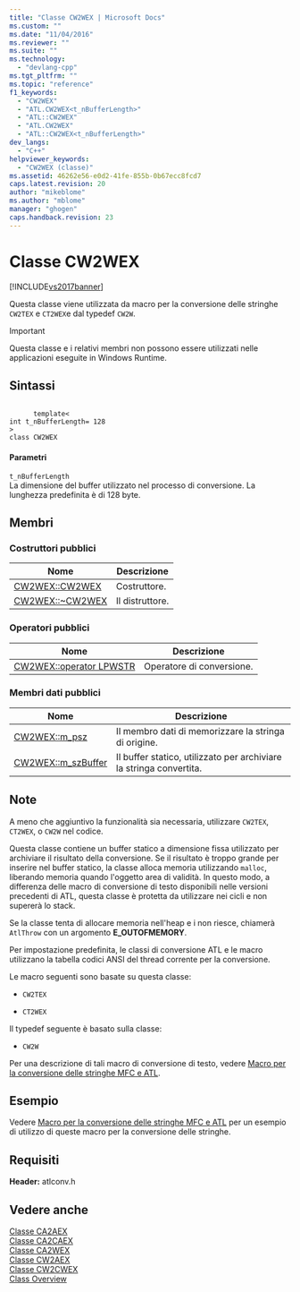```yaml
---
title: "Classe CW2WEX | Microsoft Docs"
ms.custom: ""
ms.date: "11/04/2016"
ms.reviewer: ""
ms.suite: ""
ms.technology: 
  - "devlang-cpp"
ms.tgt_pltfrm: ""
ms.topic: "reference"
f1_keywords: 
  - "CW2WEX"
  - "ATL.CW2WEX<t_nBufferLength>"
  - "ATL::CW2WEX"
  - "ATL.CW2WEX"
  - "ATL::CW2WEX<t_nBufferLength>"
dev_langs: 
  - "C++"
helpviewer_keywords: 
  - "CW2WEX (classe)"
ms.assetid: 46262e56-e0d2-41fe-855b-0b67ecc8fcd7
caps.latest.revision: 20
author: "mikeblome"
ms.author: "mblome"
manager: "ghogen"
caps.handback.revision: 23
---
```

# Classe CW2WEX
[!INCLUDE[vs2017banner](../../assembler/inline/includes/vs2017banner.md)]

Questa classe viene utilizzata da macro per la conversione delle stringhe `CW2TEX` e `CT2WEX`e dal typedef `CW2W`.  
  
> [!IMPORTANT]
>  Questa classe e i relativi membri non possono essere utilizzati nelle applicazioni eseguite in Windows Runtime.  
  
## Sintassi  
  
```  
  
      template<  
int t_nBufferLength= 128  
>  
class CW2WEX  
```  
  
#### Parametri  
 `t_nBufferLength`  
 La dimensione del buffer utilizzato nel processo di conversione.  La lunghezza predefinita è di 128 byte.  
  
## Membri  
  
### Costruttori pubblici  
  
|Nome|Descrizione|  
|----------|-----------------|  
|[CW2WEX::CW2WEX](../Topic/CW2WEX::CW2WEX.md)|Costruttore.|  
|[CW2WEX::~CW2WEX](../Topic/CW2WEX::~CW2WEX.md)|Il distruttore.|  
  
### Operatori pubblici  
  
|Nome|Descrizione|  
|----------|-----------------|  
|[CW2WEX::operator LPWSTR](../Topic/CW2WEX::operator%20LPWSTR.md)|Operatore di conversione.|  
  
### Membri dati pubblici  
  
|Nome|Descrizione|  
|----------|-----------------|  
|[CW2WEX::m\_psz](../Topic/CW2WEX::m_psz.md)|Il membro dati di memorizzare la stringa di origine.|  
|[CW2WEX::m\_szBuffer](../Topic/CW2WEX::m_szBuffer.md)|Il buffer statico, utilizzato per archiviare la stringa convertita.|  
  
## Note  
 A meno che aggiuntivo la funzionalità sia necessaria, utilizzare `CW2TEX`, `CT2WEX`, o `CW2W` nel codice.  
  
 Questa classe contiene un buffer statico a dimensione fissa utilizzato per archiviare il risultato della conversione.  Se il risultato è troppo grande per inserire nel buffer statico, la classe alloca memoria utilizzando `malloc`, liberando memoria quando l'oggetto area di validità.  In questo modo, a differenza delle macro di conversione di testo disponibili nelle versioni precedenti di ATL, questa classe è protetta da utilizzare nei cicli e non supererà lo stack.  
  
 Se la classe tenta di allocare memoria nell'heap e i non riesce, chiamerà `AtlThrow` con un argomento **E\_OUTOFMEMORY**.  
  
 Per impostazione predefinita, le classi di conversione ATL e le macro utilizzano la tabella codici ANSI del thread corrente per la conversione.  
  
 Le macro seguenti sono basate su questa classe:  
  
-   `CW2TEX`  
  
-   `CT2WEX`  
  
 Il typedef seguente è basato sulla classe:  
  
-   `CW2W`  
  
 Per una descrizione di tali macro di conversione di testo, vedere [Macro per la conversione delle stringhe MFC e ATL](../Topic/ATL%20and%20MFC%20String%20Conversion%20Macros.md).  
  
## Esempio  
 Vedere [Macro per la conversione delle stringhe MFC e ATL](../Topic/ATL%20and%20MFC%20String%20Conversion%20Macros.md) per un esempio di utilizzo di queste macro per la conversione delle stringhe.  
  
## Requisiti  
 **Header:** atlconv.h  
  
## Vedere anche  
 [Classe CA2AEX](../../atl/reference/ca2aex-class.md)   
 [Classe CA2CAEX](../../atl/reference/ca2caex-class.md)   
 [Classe CA2WEX](../../atl/reference/ca2wex-class.md)   
 [Classe CW2AEX](../../atl/reference/cw2aex-class.md)   
 [Classe CW2CWEX](../../atl/reference/cw2cwex-class.md)   
 [Class Overview](../../atl/atl-class-overview.md)